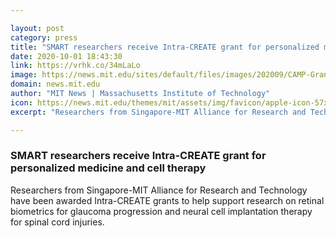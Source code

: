 ```yaml
---

layout: post
category: press
title: "SMART researchers receive Intra-CREATE grant for personalized medicine and cell therapy"
date: 2020-10-01 18:43:30
link: https://vrhk.co/34mLaLo
image: https://news.mit.edu/sites/default/files/images/202009/CAMP-Grant.jpg
domain: news.mit.edu
author: "MIT News | Massachusetts Institute of Technology"
icon: https://news.mit.edu/themes/mit/assets/img/favicon/apple-icon-57x57.png
excerpt: "Researchers from Singapore-MIT Alliance for Research and Technology have been awarded Intra-CREATE grants to help support research on retinal biometrics for glaucoma progression and neural cell implantation therapy for spinal cord injuries."

---
```


### SMART researchers receive Intra-CREATE grant for personalized medicine and cell therapy

Researchers from Singapore-MIT Alliance for Research and Technology have been awarded Intra-CREATE grants to help support research on retinal biometrics for glaucoma progression and neural cell implantation therapy for spinal cord injuries.